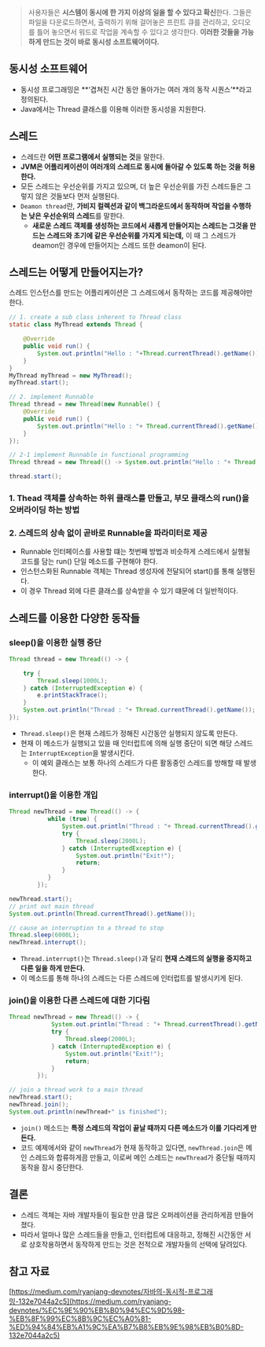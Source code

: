 > 사용자들은 **시스템이 동시에 한 가지 이상의 일을 할 수 있다고 확신**한다. 그들은 파일을 다운로드하면서, 출력하기 위해 걸어놓은 프린트 큐를 관리하고, 오디오를 틀어 놓으면서 워드로 작업을 계속할 수 있다고 생각한다. **이러한 것들을 가능하게 만드는 것이 바로 동시성 소프트웨어이다.**
> 

## 동시성 소프트웨어

- 동시성 프로그래밍은 **‘겹쳐진 시간 동안 돌아가는 여러 개의 동작 시퀀스’**라고 정의된다.
- Java에서는 Thread 클래스를 이용해 이러한 동시성을 지원한다.

## 스레드

- 스레드란 **어떤 프로그램에서 실행되는 것**을 말한다.
- **JVM은 어플리케이션이 여러개의 스레드로 동시에 돌아갈 수 있도록 하는 것을 허용한다.**
- 모든 스레드는 우선순위를 가지고 있으며, 더 높은 우선순위를 가진 스레드들은 그렇지 않은 것들보다 먼저 실행된다.
- `Deamon thread`란, **가비지 컬렉션과 같이 백그라운드에서 동작하며 작업을 수행하는 낮은 우선순위의 스레드**를 말한다.
    - **새로운 스레드 객체를 생성하는 코드에서 새롭게 만들어지는 스레드는 그것을 만드는 스레드와 초기에 같은 우선순위를 가지게 되는데,** 이 때 그 스레드가 deamon인 경우에 만들어지는 스레드 또한 deamon이 된다.

## 스레드는 어떻게 만들어지는가?

스레드 인스턴스를 만드는 어플리케이션은 그 스레드에서 동작하는 코드를 제공해야만 한다.

```java
// 1. create a sub class inherent to Thread class
static class MyThread extends Thread {

    @Override
    public void run() {
        System.out.println("Hello : "+Thread.currentThread().getName());
    }
}
MyThread myThread = new MyThread();
myThread.start();

// 2. implement Runnable
Thread thread = new Thread(new Runnable() {
    @Override
    public void run() {
        System.out.println("Hello : "+ Thread.currentThread().getName());
    }
});

// 2-1 implement Runnable in functional programming
Thread thread = new Thread(() -> System.out.println("Hello : "+ Thread.currentThread().getName()));

thread.start();
```

### 1. Thead 객체를 상속하는 하위 클래스를 만들고, 부모 클래스의 run()을 오버라이딩 하는 방법

### 2. 스레드의 상속 없이 곧바로 Runnable을 파라미터로 제공

- Runnable 인터페이스를 사용할 떄는 첫번째 방법과 비슷하게 스레드에서 실행될 코드를 담는 run() 단일 메소드를 구현해야 한다.
- 인스턴스화된 Runnable 객체는 Thread 생성자에 전달되어 start()를 통해 실행된다.
- 이 경우 Thread 외에 다른 클래스를 상속받을 수 있기 떄문에 더 일반적이다.

## 스레드를 이용한 다양한 동작들

### sleep()을 이용한 실행 중단

```java
Thread thread = new Thread(() -> {

    try {
        Thread.sleep(1000L);
    } catch (InterruptedException e) {
        e.printStackTrace();
    }
    System.out.println("Thread : "+ Thread.currentThread().getName());
});
```

- `Thread.sleep()`은 현재 스레드가 정해진 시간동안 실행되지 않도록 만든다.
- 현재 이 메소드가 실행되고 있을 때 인터럽트에 의해 실행 중단이 되면 해당 스레드는 `InterruptException`을 발생시킨다.
    - 이 예외 클래스는 보통 하나의 스레드가 다른 활동중인 스레드를 방해할 때 발생한다.

### interrupt()을 이용한 개입

```java
Thread newThread = new Thread(() -> {
           while (true) {
               System.out.println("Thread : "+ Thread.currentThread().getName());
               try {
                   Thread.sleep(2000L);
               } catch (InterruptedException e) {
                   System.out.println("Exit!");
                   return;
               }
           }
        });

newThread.start();
// print out main thread
System.out.println(Thread.currentThread().getName());

// cause an interruption to a thread to stop
Thread.sleep(6000L);
newThread.interrupt();
```

- `Thread.interrupt()`는 `Thread.sleep()`과 달리 **현재 스레드의 실행을 중지하고 다른 일을 하게 만든다.**
- 이 메소드를 통해 하나의 스레드는 다른 스레드에 인터럽트를 발생시키게 된다.

### join()을 이용한 다른 스레드에 대한 기다림

```java
Thread newThread = new Thread(() -> {
            System.out.println("Thread : "+ Thread.currentThread().getName());
            try {
                Thread.sleep(2000L);
            } catch (InterruptedException e) {
                System.out.println("Exit!");
                return;
            }
        });

// join a thread work to a main thread
newThread.start();
newThread.join();
System.out.println(newThread+" is finished");
```

- `join()` 메소드는 **특정 스레드의 작업이 끝날 때까지 다른 메소드가 이를 기다리게 만든다.**
- 코드 예제에서와 같이 `newThread`가 현재 동작하고 있다면, `newThread.join`은 메인 스레드와 합류하게끔 만들고, 이로써 메인 스레드는 `newThread`가 중단될 때까지 동작을 잠시 중단한다.

## 결론

- 스레드 객체는 자바 개발자들이 필요한 만큼 많은 오퍼레이션을 관리하게끔 만들어졌다.
- 따라서 얼마나 많은 스레드들을 만들고, 인터럽트에 대응하고, 정해진 시간동안 서로 상호작용하면서 동작하게 만드는 것은 전적으로 개발자들의 선택에 달려있다.

## 참고 자료

[https://medium.com/ryanjang-devnotes/자바의-동시적-프로그래밍-132e7044a2c5](https://medium.com/ryanjang-devnotes/%EC%9E%90%EB%B0%94%EC%9D%98-%EB%8F%99%EC%8B%9C%EC%A0%81-%ED%94%84%EB%A1%9C%EA%B7%B8%EB%9E%98%EB%B0%8D-132e7044a2c5)